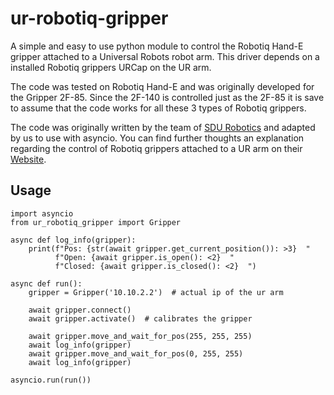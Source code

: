 # ur-robotiq-gripper
A simple and easy to use python module to control the Robotiq Hand-E gripper attached to a Universal Robots robot arm.
This driver depends on a installed Robotiq grippers URCap on the UR arm.

The code was tested on Robotiq Hand-E and was originally developed for the Gripper 2F-85. Since the 2F-140 is controlled just as the 2F-85 it is save to assume that the code works for all these 3 types of Robotiq grippers.

The code was originally written by the team of [SDU Robotics](https://gitlab.com/sdurobotics) and adapted by us to use with asyncio. You can find further thoughts an explanation regarding the control of Robotiq grippers attached to a UR arm on their [Website](https://sdurobotics.gitlab.io/ur_rtde/guides/guides.html#use-with-robotiq-gripper).

## Usage

```
import asyncio
from ur_robotiq_gripper import Gripper

async def log_info(gripper):
    print(f"Pos: {str(await gripper.get_current_position()): >3}  "
          f"Open: {await gripper.is_open(): <2}  "
          f"Closed: {await gripper.is_closed(): <2}  ")

async def run():
    gripper = Gripper('10.10.2.2')  # actual ip of the ur arm

    await gripper.connect()
    await gripper.activate()  # calibrates the gripper

    await gripper.move_and_wait_for_pos(255, 255, 255)
    await log_info(gripper)
    await gripper.move_and_wait_for_pos(0, 255, 255)
    await log_info(gripper)

asyncio.run(run())
```

